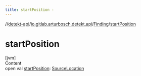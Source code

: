 ```yaml
---
title: startPosition -
---
```

//[detekt-api](../../index.md)/[io.gitlab.arturbosch.detekt.api](../index.md)/[Finding](index.md)/[startPosition](start-position.md)



# startPosition  
[jvm]  
Content  
open val [startPosition](start-position.md): [SourceLocation](../-source-location/index.md)  



